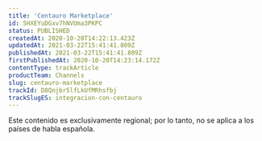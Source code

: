```yaml
---
title: 'Centauro Marketplace'
id: 5HXEYuDGxv7hNVUma3PKPC
status: PUBLISHED
createdAt: 2020-10-20T14:22:13.423Z
updatedAt: 2021-03-22T15:41:41.809Z
publishedAt: 2021-03-22T15:41:41.809Z
firstPublishedAt: 2020-10-20T14:23:14.172Z
contentType: trackArticle
productTeam: Channels
slug: centauro-marketplace
trackId: D8Qnjbr5lfLkUfMRhsfbj
trackSlugES: integracion-con-centauro
---
```


<div class="alert alert-warning" role="alert">Este contenido es exclusivamente regional; 
por lo tanto, no se aplica a los países de habla española.</div>
